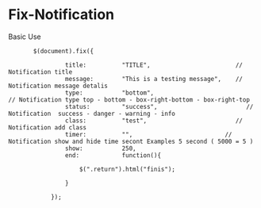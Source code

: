 # Fix-Notification


Basic Use 

           $(document).fix({

                    title:          "TITLE",                        // Notification title
                    message:        "This is a testing message",    // Notification message detalis
                    type:           "bottom",                              // Notification type top - bottom - box-right-bottom - box-right-top
                    status:         "success",                         // Notification  success - danger - warning - info
                    class:          "test",                         // Notification add class
                    timer:          "",                          // Notification show and hide time secont Examples 5 second ( 5000 = 5 )
                    show:           250,
                    end:            function(){

                        $(".return").html("finis");

                    }

                });

    
    
